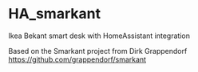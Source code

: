 # HA_smarkant
Ikea Bekant smart desk with HomeAssistant integration

Based on the Smarkant project from Dirk Grappendorf
https://github.com/grappendorf/smarkant
